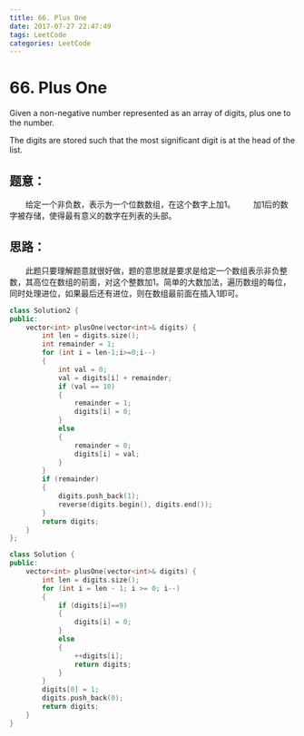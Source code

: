 ```yaml
---
title: 66. Plus One
date: 2017-07-27 22:47:49
tags: LeetCode
categories: LeetCode
---
```


# 66. Plus One

Given a non-negative number represented as an array of digits, plus one to the number.

The digits are stored such that the most significant digit is at the head of the list.
<!--more-->

## 题意：

　　给定一个非负数，表示为一个位数数组，在这个数字上加1。
　　加1后的数字被存储，使得最有意义的数字在列表的头部。

## 思路：

　　此题只要理解题意就很好做，题的意思就是要求是给定一个数组表示非负整数，其高位在数组的前面，对这个整数加1。简单的大数加法，遍历数组的每位，同时处理进位，如果最后还有进位，则在数组最前面在插入1即可。

```c++
class Solution2 {
public:
	vector<int> plusOne(vector<int>& digits) {
		int len = digits.size();
		int remainder = 1;
		for (int i = len-1;i>=0;i--)
		{
			int val = 0;
			val = digits[i] + remainder;
			if (val == 10)
			{
				remainder = 1;
				digits[i] = 0;
			}
			else
			{
				remainder = 0;
				digits[i] = val;
			}	
		}
		if (remainder)
		{
			digits.push_back(1);
			reverse(digits.begin(), digits.end());
		}
		return digits;
	}
};
```

```c++
class Solution {
public:
	vector<int> plusOne(vector<int>& digits) {
		int len = digits.size();
		for (int i = len - 1; i >= 0; i--)
		{
			if (digits[i]==9)
			{
				digits[i] = 0;
			}
			else
			{
				++digits[i];
				return digits;
			}
		}
		digits[0] = 1;
		digits.push_back(0);
		return digits;
	}
}
```

